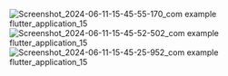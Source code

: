 
![Screenshot_2024-06-11-15-45-55-170_com example flutter_application_15](https://github.com/l0lll000l/Gemini-chat/assets/114205296/2798fa36-b505-4774-825b-de990e9b0029)
![Screenshot_2024-06-11-15-45-52-502_com example flutter_application_15](https://github.com/l0lll000l/Gemini-chat/assets/114205296/6be9c9f4-167b-4cc4-bb3b-75db6a8a0077)
![Screenshot_2024-06-11-15-45-25-952_com example flutter_application_15](https://github.com/l0lll000l/Gemini-chat/assets/114205296/4f228f5a-d12e-4af0-9788-97d13c47e792)
